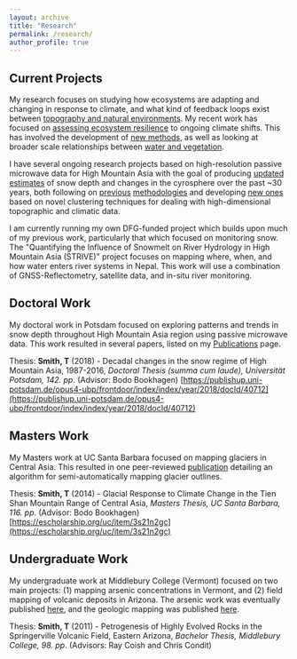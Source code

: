 ```yaml
---
layout: archive
title: "Research"
permalink: /research/
author_profile: true
---
```


## Current Projects

My research focuses on studying how ecosystems are adapting and changing in response to climate, and what kind of feedback loops exist between [topography and natural environments](https://doi.org/10.1029/2020JF005692). My recent work has focused on [assessing ecosystem resilience](https://www.nature.com/articles/s41558-022-01352-2) to ongoing climate shifts. This has involved the development of [new methods](https://doi.org/10.5194/esd-2022-41), as well as looking at broader scale relationships between [water and vegetation](https://doi.org/10.1038/s41467-023-36207-7). 

I have several ongoing research projects based on high-resolution passive microwave data for High Mountain Asia with the goal of producing [updated estimates](https://doi.org/10.3389/feart.2020.559175) of snow depth and changes in the cyrosphere over the past ~30 years, both following on [previous](https://doi.org/10.1126/sciadv.1701550) [methodologies](https://doi.org/10.1126/sciadv.1701550) and developing [new ones](https://doi.org/10.1016/j.scitotenv.2021.147363) based on novel clustering techniques for dealing with high-dimensional topographic and climatic data.

I am currently running my own DFG-funded project which builds upon much of my previous work, particularly that which focused on monitoring snow. The "Quantifying the Influence of Snowmelt on River Hydrology in High Mountain Asia (STRIVE)" project focuses on mapping where, when, and how water enters river systems in Nepal. This work will use a combination of GNSS-Reflectometry, satellite data, and in-situ river monitoring. 

## Doctoral Work

My doctoral work in Potsdam focused on exploring patterns and trends in snow depth throughout High Mountain Asia region using passive microwave data. This work resulted in several papers, listed on my [Publications](https://tasmi.github.io/publications/) page. 

Thesis: **Smith, T** (2018) - Decadal changes in the snow regime of High Mountain Asia, 1987-2016, _Doctoral Thesis (summa cum laude), Universität Potsdam, 142. pp_. (Advisor: Bodo Bookhagen) [https://publishup.uni-potsdam.de/opus4-ubp/frontdoor/index/index/year/2018/docId/40712](https://publishup.uni-potsdam.de/opus4-ubp/frontdoor/index/index/year/2018/docId/40712)

## Masters Work

My Masters work at UC Santa Barbara focused on mapping glaciers in Central Asia. This resulted in one peer-reviewed [publication](https://doi.org/10.5194/tc-9-1747-2015) detailing an algorithm for semi-automatically mapping glacier outlines.

Thesis: **Smith, T** (2014) - Glacial Response to Climate Change in the Tien Shan Mountain Range of Central Asia, _Masters Thesis, UC Santa Barbara, 116. pp_. (Advisor: Bodo Bookhagen) [https://escholarship.org/uc/item/3s21n2gc](https://escholarship.org/uc/item/3s21n2gc)

## Undergraduate Work

My undergraduate work at Middlebury College (Vermont) focused on two main projects: (1) mapping arsenic concentrations in Vermont, and (2) field mapping of volcanic deposits in Arizona. The arsenic work was eventually published [here](https://www.sciencedirect.com/science/article/pii/S0883292711000059?via%3Dihub), and the geologic mapping was published [here](https://www.sciencedirect.com/science/article/abs/pii/S0377027318301975). 

Thesis: **Smith, T** (2011) - Petrogenesis of Highly Evolved Rocks in the Springerville Volcanic Field, Eastern Arizona, _Bachelor Thesis, Middlebury College, 98. pp_. (Advisors: Ray Coish and Chris Condit)
